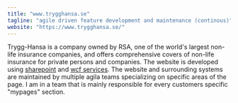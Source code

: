 ```yaml
---
title: "www.trygghansa.se"
tagline: "agile driven feature development and maintenance (continous)"
website: "https://www.trygghansa.se/"
---
```


Trygg-Hansa is a company owned by RSA, one of the world's largest non-life insurance companies, and offers comprehensive covers of non-life insurance for private persons and companies. The website is developed using [sharepoint](https://docs.microsoft.com/en-us/sharepoint/) and [wcf services](https://docs.microsoft.com/en-us/dotnet/framework/wcf/whats-wcf). The website and surrounding systems are maintained by multiple agila teams specializing on specific areas of the page. I am in a team that is mainly responsible for every customers specific "mypages" section.
